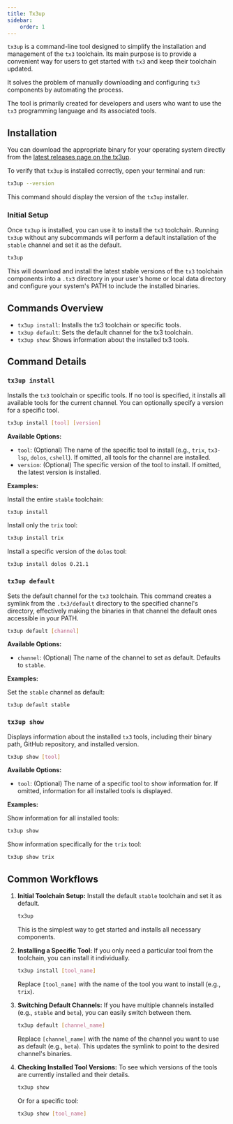 ```yaml
---
title: Tx3up
sidebar:
    order: 1
---
```


`tx3up` is a command-line tool designed to simplify the installation and management of the `tx3` toolchain. Its main purpose is to provide a convenient way for users to get started with `tx3` and keep their toolchain updated.

It solves the problem of manually downloading and configuring `tx3` components by automating the process.

The tool is primarily created for developers and users who want to use the `tx3` programming language and its associated tools.

## Installation

You can download the appropriate binary for your operating system directly from the [latest releases page on the tx3up](https://github.com/tx3-lang/up/releases).

To verify that `tx3up` is installed correctly, open your terminal and run:

```sh
tx3up --version
```

This command should display the version of the `tx3up` installer.

### Initial Setup

Once `tx3up` is installed, you can use it to install the `tx3` toolchain. Running `tx3up` without any subcommands will perform a default installation of the `stable` channel and set it as the default.

```sh
tx3up
```

This will download and install the latest stable versions of the `tx3` toolchain components into a `.tx3` directory in your user's home or local data directory and configure your system's PATH to include the installed binaries.

## Commands Overview

*   `tx3up install`: Installs the tx3 toolchain or specific tools.
*   `tx3up default`: Sets the default channel for the tx3 toolchain.
*   `tx3up show`: Shows information about the installed tx3 tools.

## Command Details

### `tx3up install`

Installs the `tx3` toolchain or specific tools. If no tool is specified, it installs all available tools for the current channel. You can optionally specify a version for a specific tool.

```bash
tx3up install [tool] [version]
```

**Available Options:**

*   `tool`: (Optional) The name of the specific tool to install (e.g., `trix`, `tx3-lsp`, `dolos`, `cshell`). If omitted, all tools for the channel are installed.
*   `version`: (Optional) The specific version of the tool to install. If omitted, the latest version is installed.

**Examples:**

Install the entire `stable` toolchain:

```bash
tx3up install
```

Install only the `trix` tool:

```bash
tx3up install trix
```

Install a specific version of the `dolos` tool:

```bash
tx3up install dolos 0.21.1
```

### `tx3up default`

Sets the default channel for the `tx3` toolchain. This command creates a symlink from the `.tx3/default` directory to the specified channel's directory, effectively making the binaries in that channel the default ones accessible in your PATH.

```bash
tx3up default [channel]
```

**Available Options:**

*   `channel`: (Optional) The name of the channel to set as default. Defaults to `stable`.

**Examples:**

Set the `stable` channel as default:

```bash
tx3up default stable
```

### `tx3up show`

Displays information about the installed `tx3` tools, including their binary path, GitHub repository, and installed version.

```bash
tx3up show [tool]
```

**Available Options:**

*   `tool`: (Optional) The name of a specific tool to show information for. If omitted, information for all installed tools is displayed.

**Examples:**

Show information for all installed tools:

```bash
tx3up show
```

Show information specifically for the `trix` tool:

```bash
tx3up show trix
```

## Common Workflows

1.  **Initial Toolchain Setup:**
    Install the default `stable` toolchain and set it as default.

    ```bash
    tx3up
    ```

    This is the simplest way to get started and installs all necessary components.

2.  **Installing a Specific Tool:**
    If you only need a particular tool from the toolchain, you can install it individually.

    ```bash
    tx3up install [tool_name]
    ```

    Replace `[tool_name]` with the name of the tool you want to install (e.g., `trix`).

3.  **Switching Default Channels:**
    If you have multiple channels installed (e.g., `stable` and `beta`), you can easily switch between them.

    ```bash
    tx3up default [channel_name]
    ```

    Replace `[channel_name]` with the name of the channel you want to use as default (e.g., `beta`). This updates the symlink to point to the desired channel's binaries.

4.  **Checking Installed Tool Versions:**
    To see which versions of the tools are currently installed and their details.

    ```bash
    tx3up show
    ```

    Or for a specific tool:

    ```bash
    tx3up show [tool_name]
    ```

